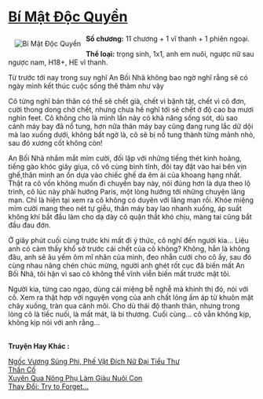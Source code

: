 <a href="https://utruyen.com/bi-mat-doc-quyen/17845/" title="Bí Mật Độc Quyền"><h1>Bí Mật Độc Quyền</h1></a><div style="display:table"><img align="right" style="float: left; padding: 10px;" src="https://utruyen.com/images/story/200x260/bi-mat-doc-quyen.jpg" alt="Bí Mật Độc Quyền"><b>Số chương:</b> 11 chương + 1 vĩ thanh + 1 phiên ngoại. <p></p><b>Thể loại:</b> trọng sinh, 1x1, anh em nuôi, ngược nữ sau ngược nam, H18+, HE vĩ thanh.<p></p>Từ trước tới nay trong suy nghĩ An Bối Nhã không bao ngờ nghĩ rằng sẽ có ngày mình kết thúc cuộc sống thê thảm như vậy <p></p>Cô từng nghĩ bản thân có thể sẽ chết già, chết vì bậnh tật, chết vì cô đơn, cười thong dong chờ chết, nhưng chưa hề nghĩ tới sẽ chết ở độ cao ba mươi nghìn feet. Cô không cho là mình lần này có khả năng sống sót, dù sao cánh máy bay đã nổ tung, hơn nữa thân máy bay cũng đang rung lắc dữ dội mà lao xuống dưới, không bất ngờ là, cô sẽ bị nổ tung thành từng mảnh nhỏ, sau đó xương cốt không còn!<p></p>An Bối Nhã nhắm mắt mỉm cười, đối lập với những tiếng thét kinh hoảng, tiếng gào khóc giãy giụa, cô vô cùng bình tĩnh, đôi tay đặt vào hai bên vịn ghế,thân mình an ổn dựa vào chiếc ghế da êm ái của khoang hạng nhất. Thật ra cô vốn không muốn đi chuyến bay này, nói đúng hơn là dựa theo lộ trình, cô lúc này phải hướng Paris, một lòng hướng tới những chuyện lãng mạn. Chỉ là hiện tại xem ra cô không có duyên với lãng mạn rồi. Khóe miệng mỉm cười mang theo nét tự giễu, thân máy bay lao nhanh xuống, áp suất không khí bắt đầu làm cho dạ dày cô quặn thắt khó chịu, màng tai cũng bắt đầu đau đớn.<p></p>Ở giây phút cuối cùng trước khi mất đi ý thức, cô nghĩ đến người kia... Liệu anh có cảm thấy khổ sở trước cái chết của cô không? Không, hẳn là không đâu, anh sẽ âu yếm ôm mĩ nhân của mình, đeo nhẫn cưới cho cô ấy, sau đó cùng nhau nâng chén chúc mừng, người anh ghét rốt cục đã biến mất An Bối Nhã, tôi hận vì sao cô không thể vĩnh viễn biến mất trước mặt tôi.<p></p>Người kia, từng cao ngạo, dùng cái miệng bễ nghễ mà khinh thị đó, nói với cô. Xem ra thật hợp với nguyện vọng của anh chất lỏng ấm áp từ khuôn mặt chảy xuống, tràn qua cánh môi. Cho dù thái độ thanh thản, nhưng trong lòng cô là tiếc nuối, là mất mát, là bi thương. Cuối cùng... cô vẫn không kịp, không kịp nói với anh rằng...</div><p><br><b>Truyện Hay Khác :</b></p><a href="https://utruyen.com/ngoc-vuong-sung-phi-phe-vat-dich-nu-dai-tieu-thu/13791/" alt="Ngốc Vương Sủng Phi, Phế Vật Đích Nữ Đại Tiểu Thư">Ngốc Vương Sủng Phi, Phế Vật Đích Nữ Đại Tiểu Thư</a><br/><a href="https://dammyh.wordpress.com/2019/11/07/than-co/" alt="Thần Cố">Thần Cố</a><br/><a href="https://github.com/quanluxury/truyenhot/tree/master/truyenhay/19143/" alt="Xuyên Qua Nông Phụ Làm Giàu Nuôi Con">Xuyên Qua Nông Phụ Làm Giàu Nuôi Con</a><br/><a href="https://github.com/quanluxury/ngontinhhot/tree/master/truyenhay/17475/" alt="Thay Đổi: Try to Forget...">Thay Đổi: Try to Forget...</a><br/>